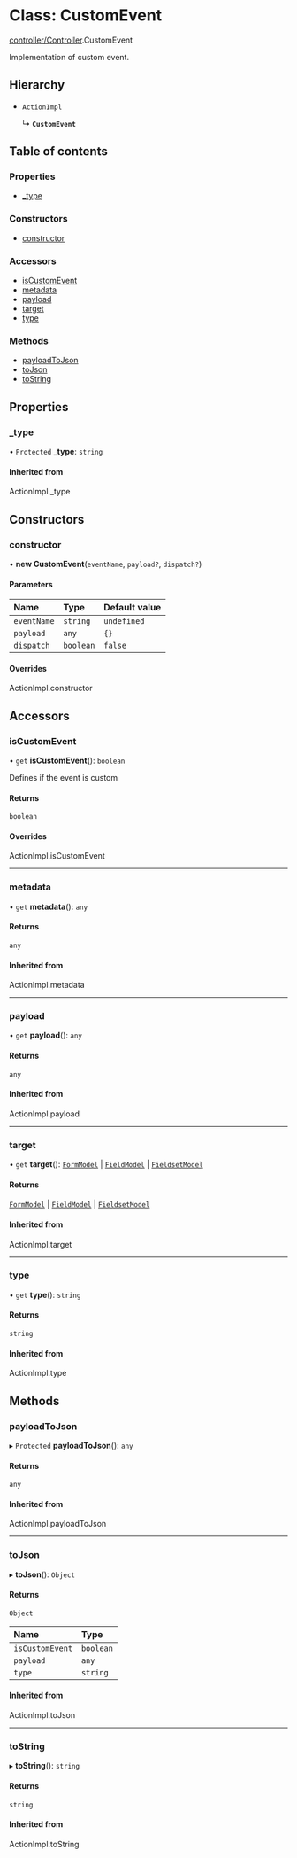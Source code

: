 # Class: CustomEvent

[controller/Controller](../modules/controller_Controller.md).CustomEvent

Implementation of custom event.

## Hierarchy

- `ActionImpl`

  ↳ **`CustomEvent`**

## Table of contents

### Properties

- [\_type](controller_Controller.CustomEvent.md#_type)

### Constructors

- [constructor](controller_Controller.CustomEvent.md#constructor)

### Accessors

- [isCustomEvent](controller_Controller.CustomEvent.md#iscustomevent)
- [metadata](controller_Controller.CustomEvent.md#metadata)
- [payload](controller_Controller.CustomEvent.md#payload)
- [target](controller_Controller.CustomEvent.md#target)
- [type](controller_Controller.CustomEvent.md#type)

### Methods

- [payloadToJson](controller_Controller.CustomEvent.md#payloadtojson)
- [toJson](controller_Controller.CustomEvent.md#tojson)
- [toString](controller_Controller.CustomEvent.md#tostring)

## Properties

### \_type

• `Protected` **\_type**: `string`

#### Inherited from

ActionImpl.\_type

## Constructors

### constructor

• **new CustomEvent**(`eventName`, `payload?`, `dispatch?`)

#### Parameters

| Name | Type | Default value |
| :------ | :------ | :------ |
| `eventName` | `string` | `undefined` |
| `payload` | `any` | `{}` |
| `dispatch` | `boolean` | `false` |

#### Overrides

ActionImpl.constructor

## Accessors

### isCustomEvent

• `get` **isCustomEvent**(): `boolean`

Defines if the event is custom

#### Returns

`boolean`

#### Overrides

ActionImpl.isCustomEvent

___

### metadata

• `get` **metadata**(): `any`

#### Returns

`any`

#### Inherited from

ActionImpl.metadata

___

### payload

• `get` **payload**(): `any`

#### Returns

`any`

#### Inherited from

ActionImpl.payload

___

### target

• `get` **target**(): [`FormModel`](../interfaces/types_Model.FormModel.md) \| [`FieldModel`](../interfaces/types_Model.FieldModel.md) \| [`FieldsetModel`](../interfaces/types_Model.FieldsetModel.md)

#### Returns

[`FormModel`](../interfaces/types_Model.FormModel.md) \| [`FieldModel`](../interfaces/types_Model.FieldModel.md) \| [`FieldsetModel`](../interfaces/types_Model.FieldsetModel.md)

#### Inherited from

ActionImpl.target

___

### type

• `get` **type**(): `string`

#### Returns

`string`

#### Inherited from

ActionImpl.type

## Methods

### payloadToJson

▸ `Protected` **payloadToJson**(): `any`

#### Returns

`any`

#### Inherited from

ActionImpl.payloadToJson

___

### toJson

▸ **toJson**(): `Object`

#### Returns

`Object`

| Name | Type |
| :------ | :------ |
| `isCustomEvent` | `boolean` |
| `payload` | `any` |
| `type` | `string` |

#### Inherited from

ActionImpl.toJson

___

### toString

▸ **toString**(): `string`

#### Returns

`string`

#### Inherited from

ActionImpl.toString
